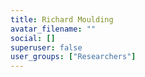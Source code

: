 ```yaml
---
title: Richard Moulding
avatar_filename: ""
social: []
superuser: false
user_groups: ["Researchers"]
---
```



